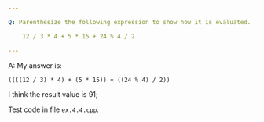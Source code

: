 ```yaml
---

Q: Parenthesize the following expression to show how it is evaluated. Test your answer by compiling the expression (without parentheses) and printing its result.

    12 / 3 * 4 + 5 * 15 + 24 % 4 / 2

---
```


A: My answer is:

    ((((12 / 3) * 4) + (5 * 15)) + ((24 % 4) / 2))

I think the result value is 91;

Test code in file `ex.4.4.cpp`.